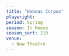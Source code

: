 ```yaml
---
title: "Habeas Corpus"
playwright:
period: Spring
season: In House
season_sort: 210
venue:
  - New Theatre
---
```

